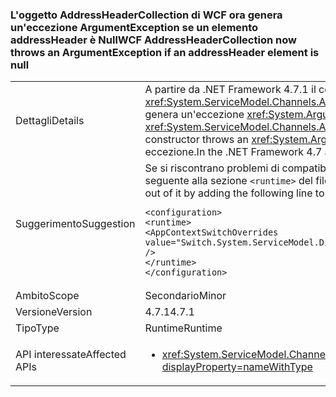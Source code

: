 ### <a name="wcf-addressheadercollection-now-throws-an-argumentexception-if-an-addressheader-element-is-null"></a><span data-ttu-id="541dd-101">L'oggetto AddressHeaderCollection di WCF ora genera un'eccezione ArgumentException se un elemento addressHeader è Null</span><span class="sxs-lookup"><span data-stu-id="541dd-101">WCF AddressHeaderCollection now throws an ArgumentException if an addressHeader element is null</span></span>

|   |   |
|---|---|
|<span data-ttu-id="541dd-102">Dettagli</span><span class="sxs-lookup"><span data-stu-id="541dd-102">Details</span></span>|<span data-ttu-id="541dd-103">A partire da .NET Framework 4.7.1 il costruttore <xref:System.ServiceModel.Channels.AddressHeaderCollection.%23ctor(System.Collections.Generic.IEnumerable{System.ServiceModel.Channels.AddressHeader})> genera un'eccezione <xref:System.ArgumentException> se uno degli elementi è <code>null</code>.</span><span class="sxs-lookup"><span data-stu-id="541dd-103">Starting with the .NET Framework 4.7.1, the <xref:System.ServiceModel.Channels.AddressHeaderCollection.%23ctor(System.Collections.Generic.IEnumerable{System.ServiceModel.Channels.AddressHeader})> constructor throws an <xref:System.ArgumentException> if one of the elements is <code>null</code>.</span></span> <span data-ttu-id="541dd-104">In .NET Framework 4.7 e versioni precedenti non viene generata alcuna eccezione.</span><span class="sxs-lookup"><span data-stu-id="541dd-104">In the .NET Framework 4.7 and earlier versions, no exception is thrown.</span></span>|
|<span data-ttu-id="541dd-105">Suggerimento</span><span class="sxs-lookup"><span data-stu-id="541dd-105">Suggestion</span></span>|<span data-ttu-id="541dd-106">Se si riscontrano problemi di compatibilità con questa modifica in .NET Framework 4.7.1 o versione successiva, è possibile rifiutarla esplicitamente aggiungendo la riga seguente alla sezione <code>&lt;runtime&gt;</code> del file app.config:</span><span class="sxs-lookup"><span data-stu-id="541dd-106">If you encounter compatibility issues with this change on the .NET Framework 4.7.1 or a later version, you can opt-out of it by adding the following line to the <code>&lt;runtime&gt;</code> section of the app.config file::</span></span><pre><code class="language-xml">&lt;configuration&gt;&#13;&#10;&lt;runtime&gt;&#13;&#10;&lt;AppContextSwitchOverrides value=&quot;Switch.System.ServiceModel.DisableAddressHeaderCollectionValidation=true&quot; /&gt;&#13;&#10;&lt;/runtime&gt;&#13;&#10;&lt;/configuration&gt;&#13;&#10;</code></pre>|
|<span data-ttu-id="541dd-107">Ambito</span><span class="sxs-lookup"><span data-stu-id="541dd-107">Scope</span></span>|<span data-ttu-id="541dd-108">Secondario</span><span class="sxs-lookup"><span data-stu-id="541dd-108">Minor</span></span>|
|<span data-ttu-id="541dd-109">Versione</span><span class="sxs-lookup"><span data-stu-id="541dd-109">Version</span></span>|<span data-ttu-id="541dd-110">4.7.1</span><span class="sxs-lookup"><span data-stu-id="541dd-110">4.7.1</span></span>|
|<span data-ttu-id="541dd-111">Tipo</span><span class="sxs-lookup"><span data-stu-id="541dd-111">Type</span></span>|<span data-ttu-id="541dd-112">Runtime</span><span class="sxs-lookup"><span data-stu-id="541dd-112">Runtime</span></span>|
|<span data-ttu-id="541dd-113">API interessate</span><span class="sxs-lookup"><span data-stu-id="541dd-113">Affected APIs</span></span>|<ul><li><xref:System.ServiceModel.Channels.AddressHeaderCollection.%23ctor(System.Collections.Generic.IEnumerable{System.ServiceModel.Channels.AddressHeader})?displayProperty=nameWithType></li></ul>|

